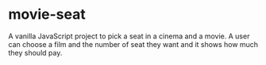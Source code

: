# movie-seat
A vanilla JavaScript project to pick a seat in a cinema and a movie.
A user can choose a film and the number of seat they want and it shows how much they should pay.
